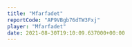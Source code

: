 ```yaml
---
title: "Mfarfadet"
reportCode: "AP9VBgb76dTW3Fxj"
player: "Mfarfadet"
date: 2021-08-30T19:10:09.637000+00:00
---
```

